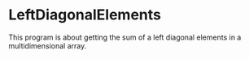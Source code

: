 # LeftDiagonalElements

This program is about getting the sum of a left diagonal elements in a multidimensional array.
